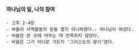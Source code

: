 #### 하나님의 일, 나의 참여

    - 고후 2-4장
    - 바울이 사역활동의 문을 열지 아니하였다.- 하나님이 여셨다.
    - 바울은 한 곳에 머무는 데 만족하지 않았다.
    - 바울은 그가 어디로 가든지 '그리스도의 향기'였다.
    

